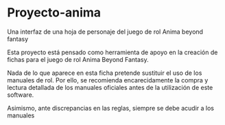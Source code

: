 # Proyecto-anima
Una interfaz de una hoja de personaje del juego de rol Anima beyond fantasy

Esta proyecto está pensado como herramienta de apoyo en la creación de fichas para el juego de rol Anima Beyond Fantasy.

Nada de lo que aparece en esta ficha pretende sustituir el uso de los manuales de rol. Por ello, se recomienda encarecidamente la compra y lectura detallada de los manuales oficiales antes de la utilización de este software.

Asimismo, ante discrepancias en las reglas, siempre se debe acudir a los manuales
